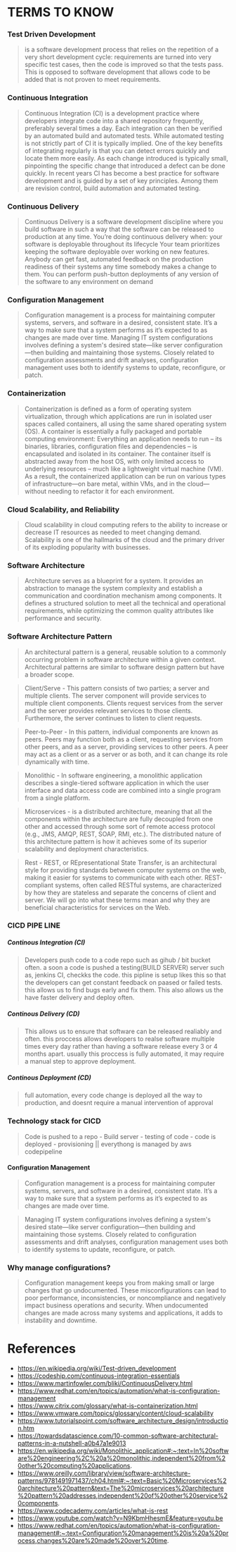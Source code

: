 # TERMS TO KNOW 





### Test Driven Development 
> is a software development process that relies on the repetition of a very short development cycle: requirements are turned into very specific test cases, then the code is improved so that the tests pass. This is opposed to software development that allows code to be added that is not proven to meet requirements. 

### Continuous Integration 
> Continuous Integration (CI) is a development practice where developers integrate code into a shared repository frequently, preferably several times a day. Each integration can then be verified by an automated build and automated tests. While automated testing is not strictly part of CI it is typically implied. One of the key benefits of integrating regularly is that you can detect errors quickly and locate them more easily. As each change introduced is typically small, pinpointing the specific change that introduced a defect can be done quickly. In recent years CI has become a best practice for software development and is guided by a set of key principles. Among them are revision control, build automation and automated testing. 


### Continuous Delivery
> Continuous Delivery is a software development discipline where you build software in such a way that the software can be released to production at any time.  You’re doing continuous delivery when: your software is deployable throughout its lifecycle Your team prioritizes keeping the software deployable over working on new features. Anybody can get fast, automated feedback on the production readiness of their systems any time somebody makes a change to them. You can perform push-button deployments of any version of the software to any environment on demand

###  Configuration Management 
> Configuration management is a process for maintaining computer systems, servers, and software in a desired, consistent state. It’s a way to make sure that a system performs as it’s expected to as changes are made over time. Managing IT system configurations involves defining a system's desired state—like server configuration—then building and maintaining those systems. Closely related to configuration assessments and drift analyses, configuration management uses both to identify systems to update, reconfigure, or patch.

### Containerization 
> Containerization is defined as a form of operating system virtualization, through which applications are run in isolated user spaces called containers, all using the same shared operating system (OS). A container is essentially a fully packaged and portable computing environment:  Everything an application needs to run – its binaries, libraries, configuration files and dependencies – is encapsulated and isolated in its container. The container itself is abstracted away from the host OS, with only limited access to underlying resources – much like a lightweight virtual machine (VM). As a result, the containerized application can be run on various types of infrastructure—on bare metal, within VMs, and in the cloud—without needing to refactor it for each environment.


### Cloud Scalability, and Reliability 
> Cloud scalability in cloud computing refers to the ability to increase or decrease IT resources as needed to meet changing demand. Scalability is one of the hallmarks of the cloud and the primary driver of its exploding popularity with businesses. 


### Software Architecture 
> Architecture serves as a blueprint for a system. It provides an abstraction to manage the system complexity and establish a communication and coordination mechanism among components. It defines a structured solution to meet all the technical and operational requirements, while optimizing the common quality attributes like performance and security.



### Software Architecture Pattern
> An architectural pattern is a general, reusable solution to a commonly occurring problem in software architecture within a given context. Architectural patterns are similar to software design pattern but have a broader scope. 
      
> Client/Serve - This pattern consists of two parties; a server and multiple clients. The server component will provide services to multiple client components. Clients request services from the server and the server provides relevant services to those clients. Furthermore, the server continues to listen to client requests.

> Peer-to-Peer - In this pattern, individual components are known as peers. Peers may function both as a client, requesting services from other peers, and as a server, providing services to other peers. A peer may act as a client or as a server or as both, and it can change its role dynamically with time.

> Monolithic - In software engineering, a monolithic application describes a single-tiered software application in which the user interface and data access code are combined into a single program from a single platform.

> Microservices  - is a distributed architecture, meaning that all the components within the architecture are fully decoupled from one other and accessed through some sort of remote access protocol (e.g., JMS, AMQP, REST, SOAP, RMI, etc.). The distributed nature of this architecture pattern is how it achieves some of its superior scalability and deployment characteristics.

> Rest - REST, or REpresentational State Transfer, is an architectural style for providing standards between computer systems on the web, making it easier for systems to communicate with each other. REST-compliant systems, often called RESTful systems, are characterized by how they are stateless and separate the concerns of client and server. We will go into what these terms mean and why they are beneficial characteristics for services on the Web.



### CICD PIPE LINE 
##### Continous Integration (CI)
> Developers push code to a code repo such as gihub / bit bucket often. a soon a code is pushed a testing(BUILD SERVER) server such as, jenkins CI, checkks the code. this pipline is setup likes this so that the developers can get constant feedback on paased or failed tests. this allows us to find bugs early and fix them. This also allows us the have faster delivery and deploy often.

##### Continous Delivery (CD)
> This allows us to ensure that software can be released realiably and often. this proccess allows developers to realse software multiple times every day rather than having a software release every 3 or 4 months apart. usually this proccess is fully automated, it may require a manual step to approve deployment.

##### Continous Deployment (CD)
> full automation, every code change is deployed all the way to production, and doesnt require a manual intervention of approval

### Technology stack for CICD 
> Code is pushed to a repo - Build server - testing of code - code is deployed - provisioning  || everythong is managed by aws codepipeline



#### Configuration Management
> Configuration management is a process for maintaining computer systems, servers, and software in a desired, consistent state. It’s a way to make sure that a system performs as it’s expected to as changes are made over time. 

> Managing IT system configurations involves defining a system's desired state—like server configuration—then building and maintaining those systems. Closely related to configuration assessments and drift analyses, configuration management uses both to identify systems to update, reconfigure, or patch.



### Why manage configurations?
> Configuration management keeps you from making small or large changes that go undocumented. These misconfigurations can lead to poor performance, inconsistencies, or noncompliance and negatively impact business operations and security. When undocumented changes are made across many systems and applications, it adds to instability and downtime.  






# References 
* https://en.wikipedia.org/wiki/Test-driven_development
* https://codeship.com/continuous-integration-essentials
* https://www.martinfowler.com/bliki/ContinuousDelivery.html
* https://www.redhat.com/en/topics/automation/what-is-configuration-management
* https://www.citrix.com/glossary/what-is-containerization.html
* https://www.vmware.com/topics/glossary/content/cloud-scalability
* https://www.tutorialspoint.com/software_architecture_design/introduction.htm
* https://towardsdatascience.com/10-common-software-architectural-patterns-in-a-nutshell-a0b47a1e9013
* https://en.wikipedia.org/wiki/Monolithic_application#:~:text=In%20software%20engineering%2C%20a%20monolithic,independent%20from%20other%20computing%20applications.
* https://www.oreilly.com/library/view/software-architecture-patterns/9781491971437/ch04.html#:~:text=Basic%20Microservices%20architecture%20pattern&text=The%20microservices%20architecture%20pattern%20addresses,independent%20of%20other%20service%20components.
* https://www.codecademy.com/articles/what-is-rest
* https://www.youtube.com/watch?v=N9KbmHhesmE&feature=youtu.be
* https://www.redhat.com/en/topics/automation/what-is-configuration-management#:~:text=Configuration%20management%20is%20a%20process,changes%20are%20made%20over%20time.